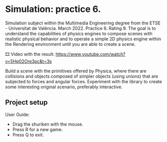 ﻿# Simulation: practice 6.

Simulation subject within the Multimedia Engineering degree from the ETSE - Universitat de València. March 2022. Practice 6. Rating 9. The goal is to understand the capabilities of physics engines to compose scenes with realistic physical behavior and to operate a simple 2D physics engine within the Rendering environment until you are able to create a scene.

🎞️ Video with the result: https://www.youtube.com/watch?v=5Hp02Ore3pc&t=3s

Build a scene with the primitives offered by Physica, where there are collisions and objects composed of simpler objects (using unions) that are subjected to forces and angular forces. Experiment with the library to create some interesting original scenario, preferably interactive.

## Project setup
User Guide:
  - Drag the shuriken with the mouse.
  - Press R for a new game.
  - Press Q to exit.
